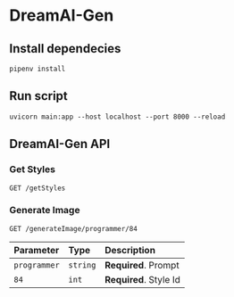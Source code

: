# DreamAI-Gen

## Install dependecies

```shell
pipenv install
```

## Run script

```shell
uvicorn main:app --host localhost --port 8000 --reload
```

## DreamAI-Gen API

### Get Styles

```http
GET /getStyles
```

### Generate Image

```http
GET /generateImage/programmer/84
```

| Parameter | Type | Description |
| :--- | :--- | :--- |
| `programmer` | `string` | **Required**. Prompt |
| `84` | `int` | **Required**. Style Id |